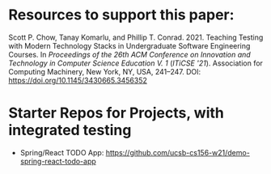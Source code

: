 
# Resources to support this paper:

Scott P. Chow, Tanay Komarlu, and Phillip T. Conrad. 2021. Teaching Testing with Modern Technology Stacks in Undergraduate Software Engineering Courses. In <i>Proceedings of the 26th ACM Conference on Innovation and Technology in Computer Science Education V. 1</i> (<i>ITiCSE '21</i>). Association for Computing Machinery, New York, NY, USA, 241–247. DOI: <https://doi.org/10.1145/3430665.3456352>

# Starter Repos for Projects, with integrated testing

* Spring/React TODO App: <https://github.com/ucsb-cs156-w21/demo-spring-react-todo-app>
